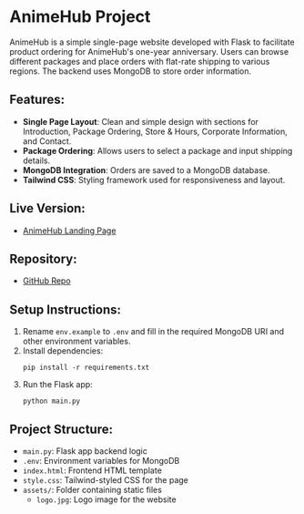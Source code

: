 # AnimeHub Project

AnimeHub is a simple single-page website developed with Flask to facilitate product ordering for AnimeHub's one-year anniversary. Users can browse different packages and place orders with flat-rate shipping to various regions. The backend uses MongoDB to store order information.

## Features:
- **Single Page Layout**: Clean and simple design with sections for Introduction, Package Ordering, Store & Hours, Corporate Information, and Contact.
- **Package Ordering**: Allows users to select a package and input shipping details.
- **MongoDB Integration**: Orders are saved to a MongoDB database.
- **Tailwind CSS**: Styling framework used for responsiveness and layout.

## Live Version:
- [AnimeHub Landing Page](https://rolexalexander.github.io/AnimeHub)

## Repository:
- [GitHub Repo](https://github.com/RolexAlexander/AnimeHub)

## Setup Instructions:
1. Rename `env.example` to `.env` and fill in the required MongoDB URI and other environment variables.
2. Install dependencies:
   ```
   pip install -r requirements.txt
   ```
3. Run the Flask app:
   ```
   python main.py
   ```

## Project Structure:
- `main.py`: Flask app backend logic
- `.env`: Environment variables for MongoDB
- `index.html`: Frontend HTML template
- `style.css`: Tailwind-styled CSS for the page
- `assets/`: Folder containing static files
  - `logo.jpg`: Logo image for the website

